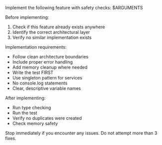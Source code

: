 Implement the following feature with safety checks: $ARGUMENTS

Before implementing:
1. Check if this feature already exists anywhere
2. Identify the correct architectural layer
3. Verify no similar implementation exists

Implementation requirements:
- Follow clean architecture boundaries
- Include proper error handling
- Add memory cleanup where needed
- Write the test FIRST
- Use singleton pattern for services
- No console.log statements
- Clear, descriptive variable names

After implementing:
- Run type checking
- Run the test
- Verify no duplicates were created
- Check memory safety

Stop immediately if you encounter any issues. Do not attempt more than 3 fixes.
